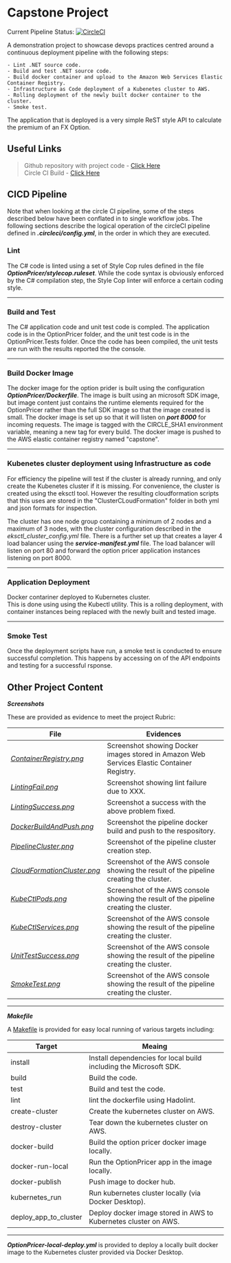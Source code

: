 # Capstone Project

Current Pipeline Status:   [![CircleCI](https://dl.circleci.com/status-badge/img/gh/guid1111/Capstone/tree/master.svg?style=svg)](https://dl.circleci.com/status-badge/redirect/gh/guid1111/Capstone/tree/master)



A demonstration project to showcase devops practices centred around a continuous deployment pipeline with the following steps:

    - Lint .NET source code.
    - Build and test .NET source code.
    - Build docker container and upload to the Amazon Web Services Elastic Container Registry.
    - Infrastructure as Code deployment of a Kubenetes cluster to AWS.
    - Rolling deployment of the newly built docker container to the cluster.
    - Smoke test.

The application that is deployed is a very simple ReST style API to calculate the premium of an FX Option.


## Useful Links
>Github repository with project code - [Click Here](https://github.com/guid1111/Capstone)  
Circle CI Build - [Click Here](https://app.circleci.com/pipelines/github/guid1111/Capstone)  

## CICD Pipeline

Note that when looking at the circle CI pipeline, some of the steps described below have been conflated in to single workflow jobs.
The following sections describe the logical operation of the circleCI pipeline defined in ***.circleci/config.yml***, in the order in which they are executed.

### Lint

The C# code is linted using a set of Style Cop rules defined in the file ***OptionPricer/stylecop.ruleset***.
While the code syntax is obviously enforced by the C# compilation step, the Style Cop linter will enforce a certain coding style.  

---

### Build and Test

The C# application code and unit test code is compled.  The application code is in the OptionPricer folder, and the unit test code
is in the OptionPricer.Tests folder.  Once the code has been compiled, the unit tests are run with the results reported the the console.  

---

### Build Docker Image

The docker image for the option prider is built using the configuration ***OptionPricer/Dockerfile***.
The image is built using an microsoft SDK image, but image content just contains the runtime elements required for the OptionPricer rather than 
the full SDK image so that the image created is small.  The docker image is set up so that it will listen on ***port 8000*** for incoming requests.
The image is tagged with the CIRCLE_SHA1 environment variable, meaning a new tag for every build.
The docker image is pushed to the AWS elastic container registry named "capstone".  

---

### Kubenetes cluster deployment using Infrastructure as code

For efficiency the pipeline will test if the cluster is already running, and only create the Kubenetes cluster if it is missing.
For convenience, the cluster is created using the eksctl tool.  However the resulting cloudformation scripts that this uses are 
stored in the "ClusterCLoudFormation" folder in both yml and json formats for inspection.  

The cluster has one node group containing a minimum of 2 nodes and a maximum of 3 nodes, with the cluster configuration described in the *eksctl_cluster_config.yml* file.
There is a further set up that creates a layer 4 load balancer using the ***service-manifest.yml*** file.  The load balancer will listen on port 80 and forward the option pricer application instances
listening on port 8000.  

---

### Application Deployment

Docker contariner deployed to Kubernetes cluster.  
This is done using using the Kubectl utility.  This is a rolling deployment, with container instances being replaced with the newly built and tested image.  

---

### Smoke Test

Once the deployment scripts have run, a smoke test is conducted to ensure successful completion.  This happens by accessing on of the API endpoints and testing for a successful rsponse.


## Other Project Content

***Screenshots***  

These are provided as evidence to meet the project Rubric:

| File    | Evidences |
| -------- | ------- |
| [*ContainerRegistry.png*](Screenshots/ContainerRegistry.png)   | Screenshot showing Docker images stored in Amazon Web Services Elastic Container Registry.  |
| [*LintingFail.png*](Screenshots/LintingFail.png)   | Screenshot showing lint failure due to XXX.  |
| [*LintingSuccess.png*](Screenshots/LintingSuccess.png)   | Screenshot a success with the above problem fixed.  |
| [*DockerBuildAndPush.png*](Screenshots/DockerBuildAndPush.png)   | Screenshot the pipeline docker build and push to the respository.  |
| [*PipelineCluster.png*](Screenshots/PipelineCluster.png)   | Screenshot of the pipeline cluster creation step.  |
| [*CloudFormationCluster.png*](Screenshots/CloudFormationCluster.png)   | Screenshot of the AWS console showing the result of the pipeline creating the cluster.  |
| [*KubeCtlPods.png*](Screenshots/KubeCtlPods.png)   | Screenshot of the AWS console showing the result of the pipeline creating the cluster.  |
| [*KubeCtlServices.png*](Screenshots/KubeCltServices.png)   | Screenshot of the AWS console showing the result of the pipeline creating the cluster.  |
| [*UnitTestSuccess.png*](Screenshots/UnitTestSuccess.png)   | Screenshot of the AWS console showing the result of the pipeline creating the cluster.  |
| [*SmokeTest.png*](Screenshots/SmokeTest.png)   | Screenshot of the AWS console showing the result of the pipeline creating the cluster.  |


---

***Makefile***

A [Makefile](Makefile) is provided for easy local running of various targets including: 

| Target    | Meaing |
| -------- | ------- |
| install  | Install dependencies for local build including the Microsoft SDK.  |
| build | Build the code. |
| test    | Build and test the code. |
| lint    | lint the dockerfile using Hadolint. |
| create-cluster    | Create the kubernetes cluster on AWS. |
| destroy-cluster    | Tear down the kubernetes cluster on AWS. |
| docker-build    | Build the option pricer docker image locally. |
| docker-run-local    | Run the OptionPricer app in the image locally. |
| docker-publish    | Push image to docker hub. |
| kubernetes_run    | Run kubernetes cluster locally (via Docker Desktop). |
| deploy_app_to_cluster    | Deploy docker image stored in AWS to Kubernetes cluster on AWS. |

---
***OptionPricer-local-deploy.yml*** is provided to deploy a locally built docker image to the Kubernetes cluster provided via Docker Desktop.       

